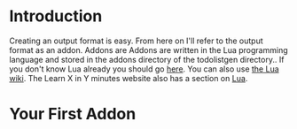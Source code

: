 # Introduction
Creating an output format is easy. From here on I'll refer to the output format as an addon.
Addons are
Addons are written in the Lua programming language and stored in the addons directory of the todolistgen directory.. If you don't know Lua already you should go [here](http://www.lua.org/pil/contents.html).
You can also use [the Lua wiki](http://lua-users.org/wiki/LuaDirectory). The Learn X in Y minutes website also has a section on [Lua](http://learnxinyminutes.com/docs/lua/).

# Your First Addon
